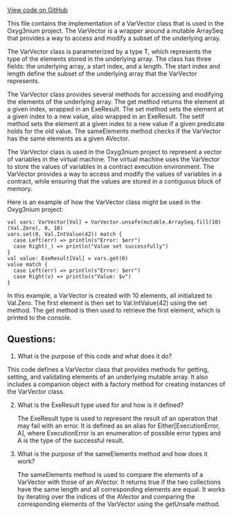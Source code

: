 [View code on GitHub](https://github.com/oxyg3nium/oxyg3nium/protocol/src/main/scala/org/oxyg3nium/protocol/vm/VarVector.scala)

This file contains the implementation of a VarVector class that is used in the Oxyg3nium project. The VarVector is a wrapper around a mutable ArraySeq that provides a way to access and modify a subset of the underlying array. 

The VarVector class is parameterized by a type T, which represents the type of the elements stored in the underlying array. The class has three fields: the underlying array, a start index, and a length. The start index and length define the subset of the underlying array that the VarVector represents. 

The VarVector class provides several methods for accessing and modifying the elements of the underlying array. The get method returns the element at a given index, wrapped in an ExeResult. The set method sets the element at a given index to a new value, also wrapped in an ExeResult. The setIf method sets the element at a given index to a new value if a given predicate holds for the old value. The sameElements method checks if the VarVector has the same elements as a given AVector. 

The VarVector class is used in the Oxyg3nium project to represent a vector of variables in the virtual machine. The virtual machine uses the VarVector to store the values of variables in a contract execution environment. The VarVector provides a way to access and modify the values of variables in a contract, while ensuring that the values are stored in a contiguous block of memory. 

Here is an example of how the VarVector class might be used in the Oxyg3nium project:

```
val vars: VarVector[Val] = VarVector.unsafe(mutable.ArraySeq.fill(10)(Val.Zero), 0, 10)
vars.set(0, Val.IntValue(42)) match {
  case Left(err) => println(s"Error: $err")
  case Right(_) => println("Value set successfully")
}
val value: ExeResult[Val] = vars.get(0)
value match {
  case Left(err) => println(s"Error: $err")
  case Right(v) => println(s"Value: $v")
}
``` 

In this example, a VarVector is created with 10 elements, all initialized to Val.Zero. The first element is then set to Val.IntValue(42) using the set method. The get method is then used to retrieve the first element, which is printed to the console.
## Questions: 
 1. What is the purpose of this code and what does it do?
   
   This code defines a VarVector class that provides methods for getting, setting, and validating elements of an underlying mutable array. It also includes a companion object with a factory method for creating instances of the VarVector class.

2. What is the ExeResult type used for and how is it defined?
   
   The ExeResult type is used to represent the result of an operation that may fail with an error. It is defined as an alias for Either[ExecutionError, A], where ExecutionError is an enumeration of possible error types and A is the type of the successful result.

3. What is the purpose of the sameElements method and how does it work?
   
   The sameElements method is used to compare the elements of a VarVector with those of an AVector. It returns true if the two collections have the same length and all corresponding elements are equal. It works by iterating over the indices of the AVector and comparing the corresponding elements of the VarVector using the getUnsafe method.